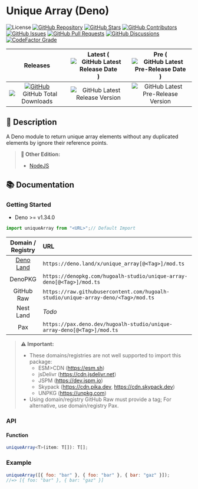 # Unique Array (Deno)

![License](https://img.shields.io/static/v1?label=License&message=MIT&style=flat-square "License")
[![GitHub Repository](https://img.shields.io/badge/Repository-181717?logo=github&logoColor=ffffff&style=flat-square "GitHub Repository")](https://github.com/hugoalh-studio/unique-array-deno)
[![GitHub Stars](https://img.shields.io/github/stars/hugoalh-studio/unique-array-deno?label=Stars&logo=github&logoColor=ffffff&style=flat-square "GitHub Stars")](https://github.com/hugoalh-studio/unique-array-deno/stargazers)
[![GitHub Contributors](https://img.shields.io/github/contributors/hugoalh-studio/unique-array-deno?label=Contributors&logo=github&logoColor=ffffff&style=flat-square "GitHub Contributors")](https://github.com/hugoalh-studio/unique-array-deno/graphs/contributors)
[![GitHub Issues](https://img.shields.io/github/issues-raw/hugoalh-studio/unique-array-deno?label=Issues&logo=github&logoColor=ffffff&style=flat-square "GitHub Issues")](https://github.com/hugoalh-studio/unique-array-deno/issues)
[![GitHub Pull Requests](https://img.shields.io/github/issues-pr-raw/hugoalh-studio/unique-array-deno?label=Pull%20Requests&logo=github&logoColor=ffffff&style=flat-square "GitHub Pull Requests")](https://github.com/hugoalh-studio/unique-array-deno/pulls)
[![GitHub Discussions](https://img.shields.io/github/discussions/hugoalh-studio/unique-array-deno?label=Discussions&logo=github&logoColor=ffffff&style=flat-square "GitHub Discussions")](https://github.com/hugoalh-studio/unique-array-deno/discussions)
[![CodeFactor Grade](https://img.shields.io/codefactor/grade/github/hugoalh-studio/unique-array-deno?label=Grade&logo=codefactor&logoColor=ffffff&style=flat-square "CodeFactor Grade")](https://www.codefactor.io/repository/github/hugoalh-studio/unique-array-deno)

| **Releases** | **Latest** (![GitHub Latest Release Date](https://img.shields.io/github/release-date/hugoalh-studio/unique-array-deno?label=&style=flat-square "GitHub Latest Release Date")) | **Pre** (![GitHub Latest Pre-Release Date](https://img.shields.io/github/release-date-pre/hugoalh-studio/unique-array-deno?label=&style=flat-square "GitHub Latest Pre-Release Date")) |
|:-:|:-:|:-:|
| [![GitHub](https://img.shields.io/badge/GitHub-181717?logo=github&logoColor=ffffff&style=flat-square "GitHub")](https://github.com/hugoalh-studio/unique-array-deno/releases) ![GitHub Total Downloads](https://img.shields.io/github/downloads/hugoalh-studio/unique-array-deno/total?label=&style=flat-square "GitHub Total Downloads") | ![GitHub Latest Release Version](https://img.shields.io/github/release/hugoalh-studio/unique-array-deno?sort=semver&label=&style=flat-square "GitHub Latest Release Version") | ![GitHub Latest Pre-Release Version](https://img.shields.io/github/release/hugoalh-studio/unique-array-deno?include_prereleases&sort=semver&label=&style=flat-square "GitHub Latest Pre-Release Version") |

## 📝 Description

A Deno module to return unique array elements without any duplicated elements by ignore their reference points.

> **🔗 Other Edition:**
>
> - [NodeJS](https://github.com/hugoalh-studio/unique-array-nodejs)

## 📚 Documentation

### Getting Started

- Deno >= v1.34.0

```ts
import uniqueArray from "<URL>";// Default Import
```

| **Domain / Registry** | **URL** |
|:-:|:--|
| [Deno Land](https://deno.land/x/unique_array) | `https://deno.land/x/unique_array[@<Tag>]/mod.ts` |
| DenoPKG | `https://denopkg.com/hugoalh-studio/unique-array-deno[@<Tag>]/mod.ts` |
| GitHub Raw | `https://raw.githubusercontent.com/hugoalh-studio/unique-array-deno/<Tag>/mod.ts` |
| Nest Land | *Todo* |
| Pax | `https://pax.deno.dev/hugoalh-studio/unique-array-deno[@<Tag>]/mod.ts` |

> **⚠ Important:**
>
> - These domains/registries are not well supported to import this package:
>   - ESM>CDN (https://esm.sh)
>   - jsDelivr (https://cdn.jsdelivr.net)
>   - JSPM (https://dev.jspm.io)
>   - Skypack (https://cdn.pika.dev, https://cdn.skypack.dev)
>   - UNPKG (https://unpkg.com)
> - Using domain/registry GitHub Raw must provide a tag; For alternative, use domain/registry Pax.

### API

#### Function

```ts
uniqueArray<T>(item: T[]): T[];
```

### Example

```js
uniqueArray([{ foo: "bar" }, { foo: "bar" }, { bar: "gaz" }]);
//=> [{ foo: "bar" }, { bar: "gaz" }]
```
